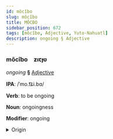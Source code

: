 ```yaml
---
id: môcîbo
slug: môcîbo
title: MÔCBO
sidebar_position: 672
tags: [môcîbo, Adjective, Yuto-Nahuatl]
description: ongoing § Adjective
---
```


### môcîbo&emsp;<span kind="abugida">ƶıꞇɟʋ</span>

*ongoing* **§** [Adjective](../../tags/Adjective)

**IPA**: /ˈmo.t͡ɕi.bɑ/

**Verb**: to be ongoing

**Noun**: ongoingness

**Modifier**: ongoing

<details>
    <summary>Origin</summary>
    Nahuatl mochipa /motʃipɑ/<br/>
    <em>Yuto-Nahuatl Language Family</em>
</details>
